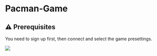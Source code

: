 # Pacman-Game

## ⚠️ Prerequisites

You need to sign up first, then connect and select the game presettings.



<img src="https://res.cloudinary.com/dfgjujaok/image/upload/v1613383875/Screenshot_4_iuulsh.jpg"  align="center" />
